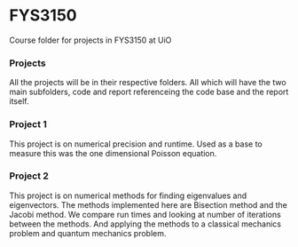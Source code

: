 # FYS3150
Course folder for projects in FYS3150 at UiO

### Projects 
All the projects will be in their respective folders. All which will have the two main subfolders, code and report referenceing the code base and the report itself. 

### Project 1
This project is on numerical precision and runtime. Used as a base to measure this was the one dimensional Poisson equation. 

### Project 2
This project is on numerical methods for finding eigenvalues and eigenvectors. The methods implemented here are Bisection method and the Jacobi method. We compare run times and looking at number of iterations between the methods. And applying the methods to a classical mechanics problem and quantum mechanics problem. 
